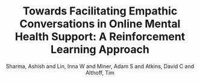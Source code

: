 ---
author: Sharma, Ashish and Lin, Inna W and Miner, Adam S and Atkins, David C and Althoff,
  Tim
booktitle: WWW
description: Access to mental health care is a global challenge that online peer support
  platforms like TalkLife can help mitigate. Millions of people seek and provide support
  online but they struggle to have effective conversations. In this paper, we work
  towards improving empathy in online mental health support conversations. We introduce
  empathic rewriting, a new task for transforming low-empathy conversations to higher
  empathy. We propose PARTNER, a deep reinforcement learning agent that learns to
  make sentence-level edits to conversations in order to increase the expressed level
  of empathy while maintaining conversation quality through specificity, fluency,
  and diversity.
highlight: 1
pdf: sharma2021facilitating.pdf
thumbnail: sharma2021facilitating.png
title: 'Towards Facilitating Empathic Conversations in Online Mental Health Support:
  A Reinforcement Learning Approach'
year: '2021'
---